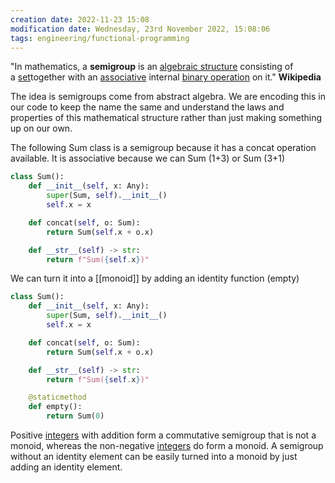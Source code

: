 ```yaml
---
creation date: 2022-11-23 15:08
modification date: Wednesday, 23rd November 2022, 15:08:06
tags: engineering/functional-programming
---
```


"In mathematics, a **semigroup** is an [algebraic structure](https://en.wikipedia.org/wiki/Algebraic_structure "Algebraic structure") consisting of a [set](https://en.wikipedia.org/wiki/Set_(mathematics) "Set (mathematics)")together with an [associative](https://en.wikipedia.org/wiki/Associative "Associative") internal [binary operation](https://en.wikipedia.org/wiki/Binary_operation "Binary operation") on it." **Wikipedia**

The idea is semigroups come from abstract algebra. We are encoding this in our code to keep the name the same and understand the laws and properties of this mathematical structure rather than just making something up on our own.

The following Sum class is a semigroup because it has a concat operation available.  It is associative because we can Sum (1+3) or Sum (3+1)

```python
class Sum():
	def __init__(self, x: Any):
		super(Sum, self).__init__()
		self.x = x

	def concat(self, o: Sum):
		return Sum(self.x + o.x)

	def __str__(self) -> str:
		return f"Sum({self.x})"
```

We can turn it into a [[monoid]] by adding an identity function (empty)

```python
class Sum():
	def __init__(self, x: Any):
		super(Sum, self).__init__()
		self.x = x

	def concat(self, o: Sum):
		return Sum(self.x + o.x)

	def __str__(self) -> str:
		return f"Sum({self.x})"

	@staticmethod
	def empty():
		return Sum(0)
```

Positive [integers](https://en.wikipedia.org/wiki/Integer "Integer") with addition form a commutative semigroup that is not a monoid, whereas the non-negative [integers](https://en.wikipedia.org/wiki/Integer "Integer") do form a monoid. A semigroup without an identity element can be easily turned into a monoid by just adding an identity element.
